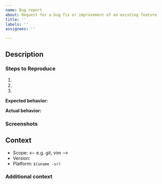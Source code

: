 ```yaml
---
name: Bug report
about: Request for a bug fix or improvement of an existing feature
title: ''
labels: ''
assignees: ''

---
```


## Description

<!-- Description of the issue -->

### Steps to Reproduce

1. <!-- First Step -->
2. <!-- Second Step -->
3. <!-- and so on… -->

**Expected behavior:**

<!-- What you expect to happen -->

**Actual behavior:**

<!-- What actually happens -->

### Screenshots

## Context

- Scope: <-- e.g. git, vim -->
- Version: 
- Platform: `$(uname -sr)`

### Additional context

<!-- E.g. detailed explanation, stacktraces, relevant hardware information, related issues, suggestions how to fix, links to useful resources -->
